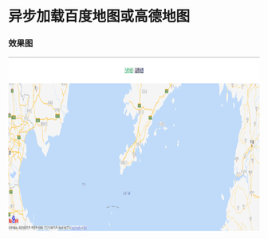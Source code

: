 # 异步加载百度地图或高德地图

### 效果图
<img width="100%" height="350" src="https://github.com/aries-dp/vue-maps/blob/master/md_images/%E7%99%BE%E5%BA%A6%E5%9C%B0%E5%9B%BE.png" alt="md logo">
